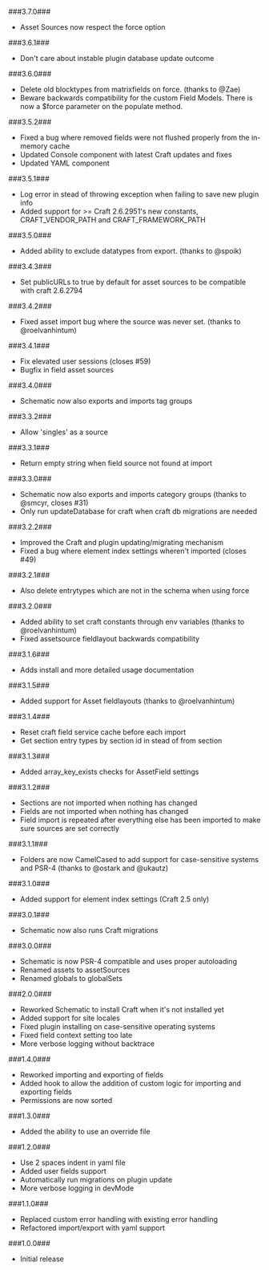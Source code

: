 ###3.7.0###
- Asset Sources now respect the force option

###3.6.1###
- Don't care about instable plugin database update outcome

###3.6.0###
- Delete old blocktypes from matrixfields on force. (thanks to @Zae)
- Beware backwards compatibility for the custom Field Models. There is now a $force parameter on the populate method.

###3.5.2###
- Fixed a bug where removed fields were not flushed properly from the in-memory cache
- Updated Console component with latest Craft updates and fixes
- Updated YAML component

###3.5.1###
- Log error in stead of throwing exception when failing to save new plugin info
- Added support for >= Craft 2.6.2951's new constants, CRAFT_VENDOR_PATH and CRAFT_FRAMEWORK_PATH

###3.5.0###
- Added ability to exclude datatypes from export. (thanks to @spoik)

###3.4.3###
- Set publicURLs to true by default for asset sources to be compatible with craft 2.6.2794

###3.4.2###
- Fixed asset import bug where the source was never set. (thanks to @roelvanhintum)

###3.4.1###
- Fix elevated user sessions (closes #59)
- Bugfix in field asset sources

###3.4.0###
- Schematic now also exports and imports tag groups

###3.3.2###
- Allow 'singles' as a source

###3.3.1###
- Return empty string when field source not found at import

###3.3.0###
- Schematic now also exports and imports category groups (thanks to @smcyr, closes #31)
- Only run updateDatabase for craft when craft db migrations are needed

###3.2.2###
- Improved the Craft and plugin updating/migrating mechanism
- Fixed a bug where element index settings wheren't imported (closes #49)

###3.2.1###
- Also delete entrytypes which are not in the schema when using force

###3.2.0###
- Added ability to set craft constants through env variables (thanks to @roelvanhintum)
- Fixed assetsource fieldlayout backwards compatibility

###3.1.6###
- Adds install and more detailed usage documentation

###3.1.5###
 - Added support for Asset fieldlayouts (thanks to @roelvanhintum)

###3.1.4###
 - Reset craft field service cache before each import
 - Get section entry types by section id in stead of from section

###3.1.3###
 - Added array_key_exists checks for AssetField settings

###3.1.2###
 - Sections are not imported when nothing has changed
 - Fields are not imported when nothing has changed
 - Field import is repeated after everything else has been imported to make sure sources are set correctly

###3.1.1###
 - Folders are now CamelCased to add support for case-sensitive systems and PSR-4 (thanks to @ostark and @ukautz)

###3.1.0###
 - Added support for element index settings (Craft 2.5 only)

###3.0.1###
 - Schematic now also runs Craft migrations

###3.0.0###
 - Schematic is now PSR-4 compatible and uses proper autoloading
 - Renamed assets to assetSources
 - Renamed globals to globalSets

###2.0.0###
 - Reworked Schematic to install Craft when it's not installed yet
 - Added support for site locales
 - Fixed plugin installing on case-sensitive operating systems
 - Fixed field context setting too late
 - More verbose logging without backtrace

###1.4.0###
 - Reworked importing and exporting of fields
 - Added hook to allow the addition of custom logic for importing and exporting fields
 - Permissions are now sorted

###1.3.0###
 - Added the ability to use an override file

###1.2.0###
 - Use 2 spaces indent in yaml file
 - Added user fields support
 - Automatically run migrations on plugin update
 - More verbose logging in devMode

###1.1.0###
 - Replaced custom error handling with existing error handling
 - Refactored import/export with yaml support

###1.0.0###
 - Initial release

